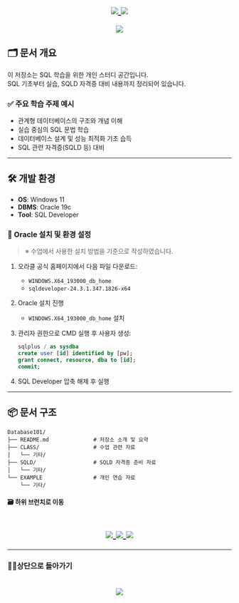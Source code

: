 
<h1 align="center">
  
  <a href="https://github.com/skwjdgh">
    <img align="center" src="https://img.shields.io/badge/goto-Main-green.svg" />
  </a>

  <a href="https://github.com/skwjdgh/Back">
    <img align="center" src="https://img.shields.io/badge/goto-Back-green.svg" />
  </a>
  
</h1>

<p align="center">
  <img align="center" src="https://capsule-render.vercel.app/api?type=blur&height=200&color=gradient&text=SQL101&descAlign=59&section=header">
</p>

## 🗂 문서 개요

이 저장소는 SQL 학습을 위한 개인 스터디 공간입니다.  
SQL 기초부터 실습, SQLD 자격증 대비 내용까지 정리되어 있습니다.

### ✅ 주요 학습 주제 예시

- 관계형 데이터베이스의 구조와 개념 이해
- 실습 중심의 SQL 문법 학습
- 데이터베이스 설계 및 성능 최적화 기초 습득
- SQL 관련 자격증(SQLD 등) 대비

---

## 🛠️ 개발 환경

- **OS**: Windows 11  
- **DBMS**: Oracle 19c  
- **Tool**: SQL Developer  

### 🧩 Oracle 설치 및 환경 설정

> ※ 수업에서 사용한 설치 방법을 기준으로 작성하였습니다.

1. 오라클 공식 홈페이지에서 다음 파일 다운로드:
   - `WINDOWS.X64_193000_db_home`
   - `sqldeveloper-24.3.1.347.1826-x64`

2. Oracle 설치 진행  
   - `WINDOWS.X64_193000_db_home` 설치

3. 관리자 권한으로 CMD 실행 후 사용자 생성:
   ```sql
   sqlplus / as sysdba
   create user [id] identified by [pw];
   grant connect, resource, dba to [id];
   commit;
   ```

4. SQL Developer 압축 해제 후 실행
---

## 📦 문서 구조

```
Database101/
├── README.md              # 저장소 소개 및 요약
├── CLASS/                 # 수업 관련 자료
│   └── 기타/
├── SQLD/                  # SQLD 자격증 준비 자료
│   └── 기타/
└── EXAMPLE                # 개인 연습 자료                 
    └── 기타/
```
####  🗃️ 하위 브런치로 이동

<h1 align="center">
  
  <a href="https://github.com/skwjdgh/Database101_study/tree/CLASS">
    <img align="center" src="https://img.shields.io/badge/goto-CLASS-yellow.svg" />
  </a>
  <a href="https://github.com/skwjdgh/Database101_study/tree/SQLD">
    <img align="center" src="https://img.shields.io/badge/goto-SQLD-yellow.svg" />
  </a>
  <a href="https://github.com/skwjdgh/Database101_study/tree/EXAMPLE">
    <img align="center" src="https://img.shields.io/badge/goto-Example-yellow.svg" />
  </a>
  
</h1>


---
###  👨‍💻상단으로 돌아가기
<h1 align="center">
        <a href="https://github.com/skwjdgh/Database101_study">
    <img align="center" src="https://img.shields.io/badge/backto-Top-green.svg" />
  </a>
</h1>

